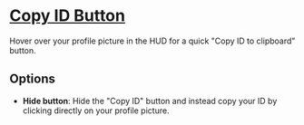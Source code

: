 # [Copy ID Button](https://www.mousehuntgame.com/preferences.php?tab=mousehunt-improved-settings#mousehunt-improved-settings-feature-copy-id)

Hover over your profile picture in the HUD for a quick "Copy ID to clipboard" button.

## Options

- **Hide button**: Hide the "Copy ID" button and instead copy your ID by clicking directly on your profile picture.
